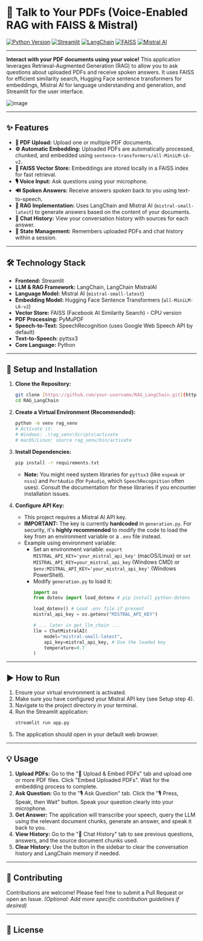 # 🧠 Talk to Your PDFs (Voice-Enabled RAG with FAISS & Mistral)

[![Python Version](https://img.shields.io/badge/Python-3.9+-blue.svg)](https://www.python.org/downloads/)
[![Streamlit](https://img.shields.io/badge/Streamlit-App-red.svg)](https://streamlit.io)
[![LangChain](https://img.shields.io/badge/LangChain-Core-lightgrey.svg)](https://python.langchain.com/docs/get_started/introduction)
[![FAISS](https://img.shields.io/badge/FAISS-VectorStore-blue.svg)](https://github.com/facebookresearch/faiss)
[![Mistral AI](https://img.shields.io/badge/Mistral%20AI-LLM-orange.svg)](https://mistral.ai/)

---

**Interact with your PDF documents using your voice!** This application leverages Retrieval-Augmented Generation (RAG) to allow you to ask questions about uploaded PDFs and receive spoken answers. It uses FAISS for efficient similarity search, Hugging Face sentence transformers for embeddings, Mistral AI for language understanding and generation, and Streamlit for the user interface.

![image](https://github.com/user-attachments/assets/d6056cd9-7d40-43b2-a31e-30f23a8701f6)


---

## ✨ Features

* **📁 PDF Upload:** Upload one or multiple PDF documents.
* **⚙️ Automatic Embedding:** Uploaded PDFs are automatically processed, chunked, and embedded using `sentence-transformers/all-MiniLM-L6-v2`.
* **💾 FAISS Vector Store:** Embeddings are stored locally in a FAISS index for fast retrieval.
* **🎙️ Voice Input:** Ask questions using your microphone.
* **🔊 Spoken Answers:** Receive answers spoken back to you using text-to-speech.
* **🧠 RAG Implementation:** Uses LangChain and Mistral AI (`mistral-small-latest`) to generate answers based on the content of your documents.
* **📜 Chat History:** View your conversation history with sources for each answer.
* **🔄 State Management:** Remembers uploaded PDFs and chat history within a session.

---

## 🛠️ Technology Stack

* **Frontend:** Streamlit
* **LLM & RAG Framework:** LangChain, LangChain MistralAI
* **Language Model:** Mistral AI (`mistral-small-latest`)
* **Embedding Model:** Hugging Face Sentence Transformers (`all-MiniLM-L6-v2`)
* **Vector Store:** FAISS (Facebook AI Similarity Search) - CPU version
* **PDF Processing:** PyMuPDF
* **Speech-to-Text:** SpeechRecognition (uses Google Web Speech API by default)
* **Text-to-Speech:** pyttsx3
* **Core Language:** Python

---

## 🚀 Setup and Installation

1.  **Clone the Repository:**
    ```bash
    git clone [https://github.com/your-username/RAG_LangChain.git](https://github.com/your-username/RAG_LangChain.git) # Replace with your repo URL
    cd RAG_LangChain
    ```

2.  **Create a Virtual Environment (Recommended):**
    ```bash
    python -m venv rag_venv
    # Activate it:
    # Windows: .\rag_venv\Scripts\activate
    # macOS/Linux: source rag_venv/bin/activate
    ```

3.  **Install Dependencies:**
    ```bash
    pip install -r requirements.txt
    ```
    * **Note:** You might need system libraries for `pyttsx3` (like `espeak` or `nsss`) and `PortAudio` (for `PyAudio`, which `SpeechRecognition` often uses). Consult the documentation for these libraries if you encounter installation issues.

4.  **Configure API Key:**
    * This project requires a Mistral AI API key.
    * **IMPORTANT:** The key is currently **hardcoded** in `generation.py`. For security, it's **highly recommended** to modify the code to load the key from an environment variable or a `.env` file instead.
    * Example using environment variable:
        * Set an environment variable: `export MISTRAL_API_KEY='your_mistral_api_key'` (macOS/Linux) or `set MISTRAL_API_KEY=your_mistral_api_key` (Windows CMD) or `$env:MISTRAL_API_KEY='your_mistral_api_key'` (Windows PowerShell).
        * Modify `generation.py` to load it:
            ```python
            import os
            from dotenv import load_dotenv # pip install python-dotenv

            load_dotenv() # Load .env file if present
            mistral_api_key = os.getenv("MISTRAL_API_KEY")

            # ... later in get_llm_chain ...
            llm = ChatMistralAI(
                model="mistral-small-latest",
                api_key=mistral_api_key, # Use the loaded key
                temperature=0.7
            )
            ```

---

## ▶️ How to Run

1.  Ensure your virtual environment is activated.
2.  Make sure you have configured your Mistral API key (see Setup step 4).
3.  Navigate to the project directory in your terminal.
4.  Run the Streamlit application:
    ```bash
    streamlit run app.py
    ```
5.  The application should open in your default web browser.

---

## 💡 Usage

1.  **Upload PDFs:** Go to the "📁 Upload & Embed PDFs" tab and upload one or more PDF files. Click "Embed Uploaded PDFs". Wait for the embedding process to complete.
2.  **Ask Question:** Go to the "🎙️ Ask Question" tab. Click the "🎙️ Press, Speak, then Wait" button. Speak your question clearly into your microphone.
3.  **Get Answer:** The application will transcribe your speech, query the LLM using the relevant document chunks, generate an answer, and speak it back to you.
4.  **View History:** Go to the "📜 Chat History" tab to see previous questions, answers, and the source document chunks used.
5.  **Clear History:** Use the button in the sidebar to clear the conversation history and LangChain memory if needed.

---

## 🤝 Contributing

Contributions are welcome! Please feel free to submit a Pull Request or open an Issue.
*(Optional: Add more specific contribution guidelines if desired)*

---

## 📄 License
